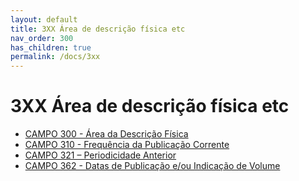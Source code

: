 ```yaml
---
layout: default
title: 3XX Área de descrição física etc
nav_order: 300
has_children: true
permalink: /docs/3xx
---
```


# 3XX Área de descrição física etc


<ul> 
    <li><a href="#">CAMPO 300 - Área da Descrição Física</a></li>
    <li><a href="#">CAMPO 310 - Frequência da Publicação Corrente</a></li>
    <li><a href="#">CAMPO 321 – Periodicidade Anterior</a></li>
    <li><a href="#">CAMPO 362 - Datas de Publicação e/ou Indicação de Volume</a></li>
</ul>